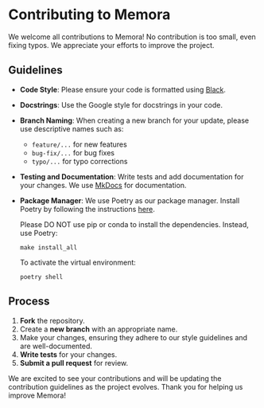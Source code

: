 # Contributing to Memora

We welcome all contributions to Memora! No contribution is too small, even fixing typos. We appreciate your efforts to improve the project.

## Guidelines

- **Code Style**: Please ensure your code is formatted using [Black](https://black.readthedocs.io/en/stable/).

- **Docstrings**: Use the Google style for docstrings in your code.

- **Branch Naming**: When creating a new branch for your update, please use descriptive names such as:
  - `feature/...` for new features
  - `bug-fix/...` for bug fixes
  - `typo/...` for typo corrections

- **Testing and Documentation**: Write tests and add documentation for your changes. We use [MkDocs](https://www.mkdocs.org/) for documentation.

- **Package Manager**: We use Poetry as our package manager. Install Poetry by following the instructions [here](https://python-poetry.org/docs/#installation).

  Please DO NOT use pip or conda to install the dependencies. Instead, use Poetry:

  ```
  make install_all
  ```

  To activate the virtual environment:

  ```
  poetry shell
  ```

## Process

1. **Fork** the repository.
2. Create a **new branch** with an appropriate name.
3. Make your changes, ensuring they adhere to our style guidelines and are well-documented.
4. **Write tests** for your changes.
5. **Submit a pull request** for review.

We are excited to see your contributions and will be updating the contribution guidelines as the project evolves. Thank you for helping us improve Memora!
